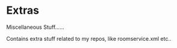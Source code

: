 # Extras
Miscellaneous Stuff...... 

Contains extra stuff related to my repos, like roomservice.xml etc..
